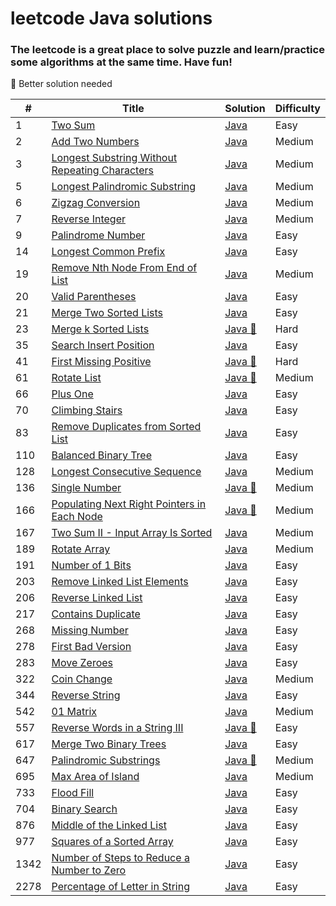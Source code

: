 # leetcode Java solutions 

###  The leetcode is a great place to solve puzzle and learn/practice some algorithms at the same time. Have fun!



:see_no_evil: Better solution needed

| #    | Title                                                                                                                           | Solution                                                        | Difficulty |
|------|---------------------------------------------------------------------------------------------------------------------------------|-----------------------------------------------------------------|------------|
| 1    | [Two Sum](https://leetcode.com/problems/two-sum/)                                                                               | [Java](./src/two-sum.java)                                      | Easy       |
| 2    | [Add Two Numbers](https://leetcode.com/problems/add-two-numbers/)                                                               | [Java](./src/add-two-numbers.java)                              | Medium     |
| 3    | [Longest Substring Without Repeating Characters](https://leetcode.com/problems/longest-substring-without-repeating-characters/) | [Java](./src/longest-sub-without-rep-char.java)                 | Medium     |
| 5    | [Longest Palindromic Substring](https://leetcode.com/problems/longest-palindromic-substring/)                                   | [Java](./src/Longest-Palindromic-Substring.java)                | Medium     |
| 6    | [Zigzag Conversion](https://leetcode.com/problems/zigzag-conversion/)                                                           | [Java](./src/Zigzag-Conversion.java)                            | Medium     |
| 7    | [Reverse Integer](https://leetcode.com/problems/reverse-integer/)                                                               | [Java](./src/Reverse-Integer.java)                              | Medium     |
| 9    | [Palindrome Number](https://leetcode.com/problems/palindrome-number/)                                                           | [Java](./src/palindrome-number.java)                            | Easy       |
| 14   | [Longest Common Prefix](https://leetcode.com/problems/longest-common-prefix/)                                                   | [Java](./src/longest-common-prefix.java)                        | Easy       |
| 19   | [Remove Nth Node From End of List](https://leetcode.com/problems/remove-nth-node-from-end-of-list/)                             | [Java](./src/remove-nth-node-from-end-of-list.java)             | Medium     |
| 20   | [Valid Parentheses](https://leetcode.com/problems/valid-parentheses/)                                                           | [Java](./src/valid-parentheses.java)                            | Easy       |
| 21   | [Merge Two Sorted Lists](https://leetcode.com/problems/merge-two-sorted-lists/)                                                           | [Java](./src/merge-two-sorted-lists.java)                            | Easy       |
| 23   | [ Merge k Sorted Lists](https://leetcode.com/problems/merge-k-sorted-lists/)                                                    | [Java :see_no_evil:](./src/merge-k-sorted-lists.java)           | Hard       |
| 35   | [Search Insert Position](https://leetcode.com/problems/search-insert-position/)                                                 | [Java](./src/search-insert-position.java)                       | Easy       |
| 41   | [First Missing Positive](https://leetcode.com/problems/first-missing-positive/)                                                 | [Java :see_no_evil:](./src/first-missing-positive.java)         | Hard       |
| 61   | [Rotate List](https://leetcode.com/problems/rotate-list/)                                                                       | [Java :see_no_evil:](./src/rotate-list.java)                    | Medium     |
| 66   | [Plus One](https://leetcode.com/problems/plus-one/)                                                                             | [Java](./src/plus-one.java)                                     | Easy       |
| 70   | [Climbing Stairs](https://leetcode.com/problems/climbing-stairs/)                                                                             | [Java](./src/climbing-stairs.java)                                     | Easy       |
| 83   | [Remove Duplicates from Sorted List](https://leetcode.com/problems/remove-duplicates-from-sorted-list/)                                                                             | [Java](./src/remove-duplicates-from-sorted-list.java)                                     | Easy       |
| 110  | [Balanced Binary Tree](https://leetcode.com/problems/balanced-binary-tree/)                                                     | [Java](./src/balanced-binary-tree.java)                                     | Easy       |
| 128  | [Longest Consecutive Sequence](https://leetcode.com/problems/longest-consecutive-sequence/)                                     | [Java](./src/longest-consecutive-sequence.java)                 | Medium     |
| 136  | [Single Number](https://leetcode.com/problems/single-number/)                                                                   | [Java :see_no_evil:](./src/single-number.java)                  | Medium     |
| 166  | [Populating Next Right Pointers in Each Node](https://leetcode.com/problems/populating-next-right-pointers-in-each-node/)       | [Java :see_no_evil:](./src/populating-next-right-pointers-in-each-node.java) | Medium     |
| 167  | [Two Sum II - Input Array Is Sorted](https://leetcode.com/problems/two-sum-ii-input-array-is-sorted/)                           | [Java](./src/two-sum-ii-input-array-is-sorted.java)             | Medium     |
| 189  | [Rotate Array](https://leetcode.com/problems/rotate-array/)                                                                     | [Java](./src/rotate-array.java)                                 | Medium     |
| 191  | [Number of 1 Bits](https://leetcode.com/problems/number-of-1-bits/)                                                             | [Java](./src/number-of-1-bits.java)                                 | Easy       |
| 203  | [Remove Linked List Elements](https://leetcode.com/problems/remove-linked-list-elements/)                                                             | [Java](./src/remove-linked-list-elements.java)                                 | Easy       |
| 206  | [Reverse Linked List](https://leetcode.com/problems/reverse-linked-list/)                                                             | [Java](./src/reverse-linked-list.java)                                 | Easy       |
| 217  | [Contains Duplicate](https://leetcode.com/problems/contains-duplicate/)                                                         | [Java](./src/contains-duplicate.java)                           | Easy       |
| 268  | [Missing Number](https://leetcode.com/problems/missing-number/)                                                         | [Java](./src/missing-number.java)                           | Easy       |
| 278  | [First Bad Version](https://leetcode.com/problems/first-bad-version/)                                                           | [Java](./src/first-bad-version.java)                            | Easy       |
| 283  | [Move Zeroes](https://leetcode.com/problems/move-zeroes/)                                                                       | [Java](./src/move-zeroes.java)                                  | Easy       |
| 322  | [Coin Change](https://leetcode.com/problems/coin-change/)                                                                       | [Java](./src/coin-change.java)                                  | Medium     |
| 344  | [Reverse String](https://leetcode.com/problems/reverse-string/)                                                                 | [Java](./src/reverse-string.java)                               | Easy       |
| 542  | [01 Matrix](https://leetcode.com/problems/01-matrix/)                                                                     | [Java](./src/01-matrix.java)                               | Medium     |
| 557  | [Reverse Words in a String III](https://leetcode.com/problems/reverse-words-in-a-string-iii/)                                   | [Java :see_no_evil:](./src/reverse-words-in-a-string-iii.java)  | Easy       |
| 617  | [Merge Two Binary Trees](https://leetcode.com/problems/merge-two-binary-trees/)                                                 | [Java](./src/merge-two-binary-trees.java)                       | Easy       |
| 647  | [Palindromic Substrings](https://leetcode.com/problems/palindromic-substrings/)                                                 | [Java :see_no_evil:](./src/palindromic-substrings.java)         | Medium     |
| 695  | [Max Area of Island](https://leetcode.com/problems/max-area-of-island/)                                                         | [Java](./src/max-area-of-island.java)                           | Medium     |
| 733  | [Flood Fill](https://leetcode.com/problems/flood-fill/)                                                                         | [Java](./src/flood-fill.java)                                   | Easy       |
| 704  | [Binary Search](https://leetcode.com/problems/binary-search/)                                                                   | [Java](./src/binary-search.java)                                | Easy       |
| 876  | [Middle of the Linked List](https://leetcode.com/problems/middle-of-the-linked-list/)                                           | [Java](./src/middle-of-the-linked-list.java)                    | Easy       |
| 977  | [Squares of a Sorted Array](https://leetcode.com/problems/squares-of-a-sorted-array/)                                           | [Java](./src/squares-of-a-sorted-array.java)                    | Easy       |
| 1342 | [Number of Steps to Reduce a Number to Zero](https://leetcode.com/problems/number-of-steps-to-reduce-a-number-to-zero/)                                           | [Java](./src/number-of-steps-to-reduce-a-number-to-zero.java)                    | Easy       |
| 2278 | [Percentage of Letter in String](https://leetcode.com/problems/percentage-of-letter-in-string/)                                 | [Java](./src/percentage-of-letter-in-string.java)               | Easy       |